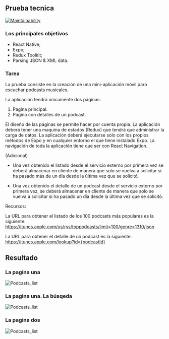 ## Prueba tecnica

[![Maintainability](https://api.codeclimate.com/v1/badges/9dd7a969ba3c90763794/maintainability)](https://codeclimate.com/github/TAndrei17/prueba_tecnica/maintainability)

### Los principales objetivos
- React Native;
- Expo;
- Redux Toolkit;
- Parsing JSON & XML data.

### Tarea

La prueba consiste en la creación de una mini-aplicación móvil para escuchar
podcasts musicales.

La aplicación tendrá únicamente dos páginas:
1. Pagina principal.
2. Página con detalles de un podcast.

El diseño de las páginas se permite hacer por cuenta propia.
La aplicación deberá tener una maquina de estados (Redux) que tendrá que administrar la carga de datos. La aplicación deberá ejecutarse solo con los propios métodos de Expo y en cualquier entorno el que tiene instalado Expo. La navigación de toda la aplicación tiene que ser con React Navigation. 

(Adicional) 

- Una vez obtenido el listado desde el servicio externo por primera vez se deberá almacenar en cliente de manera que solo se vuelva a solicitar si ha pasado más de un día desde la última vez que se solicitó.

- Una vez obtenido el detalle de un podcast desde el servicio externo por primera vez, se deberá almacenar en cliente de manera que solo se vuelva a solicitar si ha pasado un día desde la última vez que se solicitó.

Recursos:

La URL para obtener el listado de los 100 podcasts más populares es la siguiente:
https://itunes.apple.com/us/rss/toppodcasts/limit=100/genre=1310/json

La URL para obtener el detalle de un podcast es la siguiente:
https://itunes.apple.com/lookup?id={podcastId}

## Resultado

### La pagina una
![Podcasts_list](/images/podcasts_list.jpg)

### La pagina una. La búsqeda
![Podcasts_list](/images/podcasts_search.jpg)

### La pagina dos
![Podcasts_list](/images/podcast_episodes.jpg)
